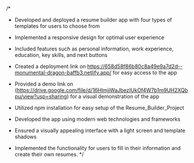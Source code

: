 /*
- Developed and deployed a resume builder app with four types of templates for users to choose from

- Implemented a responsive design for optimal user experience

- Included features such as personal information, work experience, education, key skills, and next buttons

- Created a deployment link on https://658d58f86b80c8a49e9a7d2d--monumental-dragon-baffb3.netlify.app/ for easy access to the app

- Provided a demo link on (https://drive.google.com/file/d/16HlmjjWaJbezIUkOf4W7b1m9UH2XQbpu/view?usp=sharing) for a visual demonstration of the app

- Utilized npm installation for easy setup of the Resume_Builder_Project

- Developed the app using modern web technologies and frameworks

- Ensured a visually appealing interface with a light screen and template shadows

- Implemented the functionality for users to fill in their information and create their own resumes.
*/
